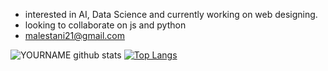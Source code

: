 - interested in AI, Data Science and currently working on web designing.
- looking to collaborate on js and python
- malestani21@gmail.com

<!---
Mustafa-Zahedi/Mustafa-Zahedi is a ✨ special ✨ repository because its `README.md` (this file) appears on your GitHub profile.
You can click the Preview link to take a look at your changes.
--->

![YOURNAME github stats](https://github-readme-stats.vercel.app/api?username=Mustafa-Zahedi&show_icons=true&hide_border=true&theme=merko)
[![Top Langs](https://github-readme-stats.vercel.app/api/top-langs/?username=Mustafa-Zahedi&theme=merko)](https://github.com/anuraghazra/github-readme-stats)
